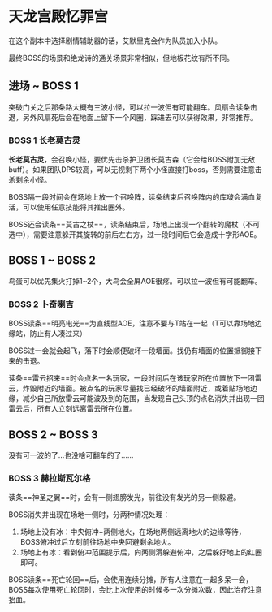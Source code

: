 # 天龙宫殿忆罪宫

在这个副本中选择剧情辅助器的话，艾默里克会作为队员加入小队。

最终BOSS的场景和绝龙诗的通关场景非常相似，但地板花纹有所不同。

## 进场 ~ BOSS 1

突破门关之后那条路大概有三波小怪，可以拉一波但有可能翻车。风扇会读条击退，另外风扇死后会在地面上留下一个风圈，踩进去可以获得<Status :id="1091" name="加速" />效果，非常推荐。

### BOSS 1 长老莫古灵

**长老莫古灵**，会召唤小怪，要优先击杀护卫团长莫古森（它会给BOSS附加无敌buff）。如果团队DPS较高，可以无视剩下两个小怪直接打boss，否则需要注意击杀剩余小怪。

BOSS隔一段时间会在场地上放一个召唤阵，读条结束后召唤阵内的库啵会满血复活，可以使用任意技能将其推出圈外。

BOSS还会读条==莫古之杖==，读条结束后，场地上出现一个翻转的魔杖（不可选中），需要注意躲开其旋转的前后左右方，过一段时间后它会造成十字形AOE。

## BOSS 1 ~ BOSS 2

鸟蛋可以优先集火打掉1~2个，大鸟会全屏AOE很疼。可以拉一波但有可能翻车。

### BOSS 2 卜奇喇吉
BOSS读条==明亮电光==为直线型AOE，注意不要与T站在一起（T可以靠场地边缘站，防止有人凑过来）

BOSS过一会就会起飞，落下时会顺便破坏一段墙面。找仍有墙面的位置抵御接下来的击退。

读条==雷云招来==时会点名一名玩家，一段时间后在该玩家所在位置放下一团雷云，炸毁附近的墙面。被点名的玩家尽量找已经破坏的墙面附近，或着贴场地边缘，减少自己所放雷云可能波及到的范围，当发现自己头顶的点名消失并出现一团雷云后，<Role name="tank" /><Role name="healer" /><Role name="dps" />所有人立刻远离雷云所在位置。

## BOSS 2 ~ BOSS 3

没有可一波的了…也没啥可翻车的了……

### BOSS 3 赫拉斯瓦尔格

读条==神圣之翼==时，会有一侧翅膀发光，前往没有发光的另一侧躲避。

BOSS消失并出现在场地一侧时，分两种情况处理：
1. 场地上没有冰：中央俯冲+两侧地火，在场地两侧远离地火的边缘等待，BOSS俯冲过后立刻前往场地中央回避剩余地火。
2. 场地上有冰：看到俯冲范围提示后，向两侧滑躲避俯冲，之后躲好地上的红圈即可。

BOSS读条==死亡轮回==后，会使用连续分摊，<Role name="tank" /><Role name="healer" /><Role name="dps" />所有人注意在一起多呆一会，BOSS每次使用死亡轮回时，会比上次使用的时候多一次分摊次数，因此治疗注意抬血。